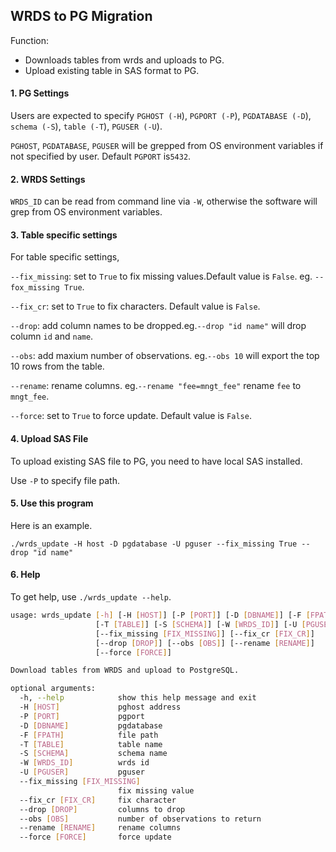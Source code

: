 ## WRDS to PG Migration
Function:
- Downloads tables from wrds and uploads to PG.
- Upload existing table in SAS format to PG.

#### 1. PG Settings
Users are expected to specify `PGHOST (-H`), `PGPORT (-P`), `PGDATABASE (-D`), `schema (-S`), `table (-T`), `PGUSER (-U`).

`PGHOST`, `PGDATABASE`, `PGUSER` will be grepped from OS environment variables if not specified by user. Default `PGPORT` is`5432`.

#### 2. WRDS Settings
`WRDS_ID` can be read from command line via `-W`, otherwise the software will grep from OS environment variables.

#### 3. Table specific settings
For table specific settings, 

`--fix_missing`: set to `True` to fix missing values.Default value is `False`. eg. `--fox_missing True`.

`--fix_cr`: set to `True` to fix characters. Default value is `False`.

`--drop`: add column names to be dropped.eg.`--drop "id name"` will drop column `id` and `name`.

`--obs`: add maxium number of observations. eg.`--obs 10` will export the top 10 rows from the table.

`--rename`: rename columns. eg.`--rename "fee=mngt_fee"` rename `fee` to `mngt_fee`.

`--force`: set to `True` to force update. Default value is `False`.

#### 4. Upload SAS File
To upload existing SAS file to PG, you need to have local SAS installed.

Use `-P` to specify file path.

#### 5. Use this program
Here is an example.

`./wrds_update -H host -D pgdatabase -U pguser --fix_missing True --drop "id name"`

#### 6. Help
To get help, use `./wrds_update --help`.
```bash
usage: wrds_update [-h] [-H [HOST]] [-P [PORT]] [-D [DBNAME]] [-F [FPATH]]
                   [-T [TABLE]] [-S [SCHEMA]] [-W [WRDS_ID]] [-U [PGUSER]]
                   [--fix_missing [FIX_MISSING]] [--fix_cr [FIX_CR]]
                   [--drop [DROP]] [--obs [OBS]] [--rename [RENAME]]
                   [--force [FORCE]]

Download tables from WRDS and upload to PostgreSQL.

optional arguments:
  -h, --help            show this help message and exit
  -H [HOST]             pghost address
  -P [PORT]             pgport
  -D [DBNAME]           pgdatabase
  -F [FPATH]            file path
  -T [TABLE]            table name
  -S [SCHEMA]           schema name
  -W [WRDS_ID]          wrds id
  -U [PGUSER]           pguser
  --fix_missing [FIX_MISSING]
                        fix missing value
  --fix_cr [FIX_CR]     fix character
  --drop [DROP]         columns to drop
  --obs [OBS]           number of observations to return
  --rename [RENAME]     rename columns
  --force [FORCE]       force update
```
